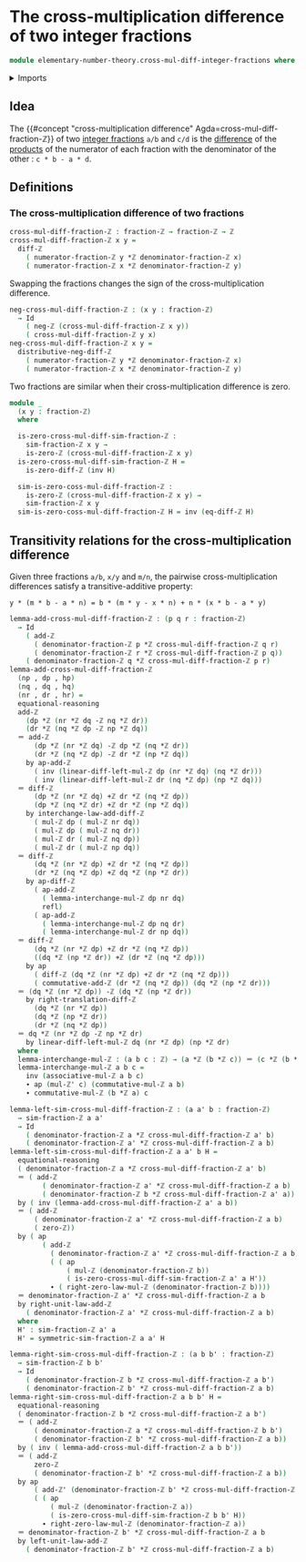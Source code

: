 # The cross-multiplication difference of two integer fractions

```agda
module elementary-number-theory.cross-mul-diff-integer-fractions where
```

<details><summary>Imports</summary>

```agda
open import elementary-number-theory.addition-integers
open import elementary-number-theory.difference-integers
open import elementary-number-theory.integer-fractions
open import elementary-number-theory.integers
open import elementary-number-theory.multiplication-integers

open import foundation.action-on-identifications-functions
open import foundation.dependent-pair-types
open import foundation.identity-types
open import foundation.negation
open import foundation.propositions
```

</details>

## Idea

The {{#concept "cross-multiplication difference" Agda=cross-mul-diff-fraction-ℤ}} of two [integer fractions](elementary-number-theory.integer-fractions.md) `a/b` and `c/d` is the
[difference](elementary-number-theory.difference-integers.md) of the [products](elementary-number-theory.multiplication-integers.md) of the numerator of each fraction with the
denominator of the other : `c * b - a * d`.

## Definitions

### The cross-multiplication difference of two fractions

```agda
cross-mul-diff-fraction-ℤ : fraction-ℤ → fraction-ℤ → ℤ
cross-mul-diff-fraction-ℤ x y =
  diff-ℤ
    ( numerator-fraction-ℤ y *ℤ denominator-fraction-ℤ x)
    ( numerator-fraction-ℤ x *ℤ denominator-fraction-ℤ y)
```

Swapping the fractions changes the sign of the cross-multiplication difference.

```agda
neg-cross-mul-diff-fraction-ℤ : (x y : fraction-ℤ)
  → Id
    ( neg-ℤ (cross-mul-diff-fraction-ℤ x y))
    ( cross-mul-diff-fraction-ℤ y x)
neg-cross-mul-diff-fraction-ℤ x y =
  distributive-neg-diff-ℤ
    ( numerator-fraction-ℤ y *ℤ denominator-fraction-ℤ x)
    ( numerator-fraction-ℤ x *ℤ denominator-fraction-ℤ y)
```

Two fractions are similar when their cross-multiplication difference is zero.

```agda
module _
  (x y : fraction-ℤ)
  where

  is-zero-cross-mul-diff-sim-fraction-ℤ :
    sim-fraction-ℤ x y →
    is-zero-ℤ (cross-mul-diff-fraction-ℤ x y)
  is-zero-cross-mul-diff-sim-fraction-ℤ H =
    is-zero-diff-ℤ (inv H)

  sim-is-zero-coss-mul-diff-fraction-ℤ :
    is-zero-ℤ (cross-mul-diff-fraction-ℤ x y) →
    sim-fraction-ℤ x y
  sim-is-zero-coss-mul-diff-fraction-ℤ H = inv (eq-diff-ℤ H)
```

## Transitivity relations for the cross-multiplication difference

Given three fractions `a/b`, `x/y` and `m/n`, the pairwise cross-multiplication
differences satisfy a transitive-additive property:

`y * (m * b - a * n) = b * (m * y - x * n) + n * (x * b - a * y)`

```agda
lemma-add-cross-mul-diff-fraction-ℤ : (p q r : fraction-ℤ)
  → Id
    ( add-ℤ
      ( denominator-fraction-ℤ p *ℤ cross-mul-diff-fraction-ℤ q r)
      ( denominator-fraction-ℤ r *ℤ cross-mul-diff-fraction-ℤ p q))
    ( denominator-fraction-ℤ q *ℤ cross-mul-diff-fraction-ℤ p r)
lemma-add-cross-mul-diff-fraction-ℤ
  (np , dp , hp)
  (nq , dq , hq)
  (nr , dr , hr) =
  equational-reasoning
  add-ℤ
    (dp *ℤ (nr *ℤ dq -ℤ nq *ℤ dr))
    (dr *ℤ (nq *ℤ dp -ℤ np *ℤ dq))
  ＝ add-ℤ
      (dp *ℤ (nr *ℤ dq) -ℤ dp *ℤ (nq *ℤ dr))
      (dr *ℤ (nq *ℤ dp) -ℤ dr *ℤ (np *ℤ dq))
    by ap-add-ℤ
      ( inv (linear-diff-left-mul-ℤ dp (nr *ℤ dq) (nq *ℤ dr)))
      ( inv (linear-diff-left-mul-ℤ dr (nq *ℤ dp) (np *ℤ dq)))
  ＝ diff-ℤ
      (dp *ℤ (nr *ℤ dq) +ℤ dr *ℤ (nq *ℤ dp))
      (dp *ℤ (nq *ℤ dr) +ℤ dr *ℤ (np *ℤ dq))
    by interchange-law-add-diff-ℤ
      ( mul-ℤ dp ( mul-ℤ nr dq))
      ( mul-ℤ dp ( mul-ℤ nq dr))
      ( mul-ℤ dr ( mul-ℤ nq dp))
      ( mul-ℤ dr ( mul-ℤ np dq))
  ＝ diff-ℤ
      (dq *ℤ (nr *ℤ dp) +ℤ dr *ℤ (nq *ℤ dp))
      (dr *ℤ (nq *ℤ dp) +ℤ dq *ℤ (np *ℤ dr))
    by ap-diff-ℤ
      ( ap-add-ℤ
        ( lemma-interchange-mul-ℤ dp nr dq)
        refl)
      ( ap-add-ℤ
        ( lemma-interchange-mul-ℤ dp nq dr)
        ( lemma-interchange-mul-ℤ dr np dq))
  ＝ diff-ℤ
      (dq *ℤ (nr *ℤ dp) +ℤ dr *ℤ (nq *ℤ dp))
      ((dq *ℤ (np *ℤ dr)) +ℤ (dr *ℤ (nq *ℤ dp)))
    by ap
      ( diff-ℤ (dq *ℤ (nr *ℤ dp) +ℤ dr *ℤ (nq *ℤ dp)))
      ( commutative-add-ℤ (dr *ℤ (nq *ℤ dp)) (dq *ℤ (np *ℤ dr)))
  ＝ (dq *ℤ (nr *ℤ dp)) -ℤ (dq *ℤ (np *ℤ dr))
    by right-translation-diff-ℤ
      (dq *ℤ (nr *ℤ dp))
      (dq *ℤ (np *ℤ dr))
      (dr *ℤ (nq *ℤ dp))
  ＝ dq *ℤ (nr *ℤ dp -ℤ np *ℤ dr)
    by linear-diff-left-mul-ℤ dq (nr *ℤ dp) (np *ℤ dr)
  where
  lemma-interchange-mul-ℤ : (a b c : ℤ) → (a *ℤ (b *ℤ c)) ＝ (c *ℤ (b *ℤ a))
  lemma-interchange-mul-ℤ a b c =
    inv (associative-mul-ℤ a b c)
    ∙ ap (mul-ℤ' c) (commutative-mul-ℤ a b)
    ∙ commutative-mul-ℤ (b *ℤ a) c

lemma-left-sim-cross-mul-diff-fraction-ℤ : (a a' b : fraction-ℤ)
  → sim-fraction-ℤ a a'
  → Id
    ( denominator-fraction-ℤ a *ℤ cross-mul-diff-fraction-ℤ a' b)
    ( denominator-fraction-ℤ a' *ℤ cross-mul-diff-fraction-ℤ a b)
lemma-left-sim-cross-mul-diff-fraction-ℤ a a' b H =
  equational-reasoning
  ( denominator-fraction-ℤ a *ℤ cross-mul-diff-fraction-ℤ a' b)
  ＝ ( add-ℤ
        ( denominator-fraction-ℤ a' *ℤ cross-mul-diff-fraction-ℤ a b)
        ( denominator-fraction-ℤ b *ℤ cross-mul-diff-fraction-ℤ a' a))
  by ( inv (lemma-add-cross-mul-diff-fraction-ℤ a' a b))
  ＝ ( add-ℤ
      ( denominator-fraction-ℤ a' *ℤ cross-mul-diff-fraction-ℤ a b)
      ( zero-ℤ))
  by ( ap
        ( add-ℤ
          ( denominator-fraction-ℤ a' *ℤ cross-mul-diff-fraction-ℤ a b))
          ( ( ap
              ( mul-ℤ (denominator-fraction-ℤ b))
              ( is-zero-cross-mul-diff-sim-fraction-ℤ a' a H'))
          ∙ ( right-zero-law-mul-ℤ (denominator-fraction-ℤ b))))
  ＝ denominator-fraction-ℤ a' *ℤ cross-mul-diff-fraction-ℤ a b
  by right-unit-law-add-ℤ
    ( denominator-fraction-ℤ a' *ℤ cross-mul-diff-fraction-ℤ a b)
  where
  H' : sim-fraction-ℤ a' a
  H' = symmetric-sim-fraction-ℤ a a' H

lemma-right-sim-cross-mul-diff-fraction-ℤ : (a b b' : fraction-ℤ)
  → sim-fraction-ℤ b b'
  → Id
    ( denominator-fraction-ℤ b *ℤ cross-mul-diff-fraction-ℤ a b')
    ( denominator-fraction-ℤ b' *ℤ cross-mul-diff-fraction-ℤ a b)
lemma-right-sim-cross-mul-diff-fraction-ℤ a b b' H =
  equational-reasoning
  ( denominator-fraction-ℤ b *ℤ cross-mul-diff-fraction-ℤ a b')
  ＝ ( add-ℤ
      ( denominator-fraction-ℤ a *ℤ cross-mul-diff-fraction-ℤ b b')
      ( denominator-fraction-ℤ b' *ℤ cross-mul-diff-fraction-ℤ a b))
  by ( inv ( lemma-add-cross-mul-diff-fraction-ℤ a b b'))
  ＝ ( add-ℤ
      zero-ℤ
      ( denominator-fraction-ℤ b' *ℤ cross-mul-diff-fraction-ℤ a b))
  by ap
      ( add-ℤ' (denominator-fraction-ℤ b' *ℤ cross-mul-diff-fraction-ℤ a b))
      ( ( ap
          ( mul-ℤ (denominator-fraction-ℤ a))
          ( is-zero-cross-mul-diff-sim-fraction-ℤ b b' H))
        ∙ right-zero-law-mul-ℤ (denominator-fraction-ℤ a))
  ＝ denominator-fraction-ℤ b' *ℤ cross-mul-diff-fraction-ℤ a b
  by left-unit-law-add-ℤ
    ( denominator-fraction-ℤ b' *ℤ cross-mul-diff-fraction-ℤ a b)
```
